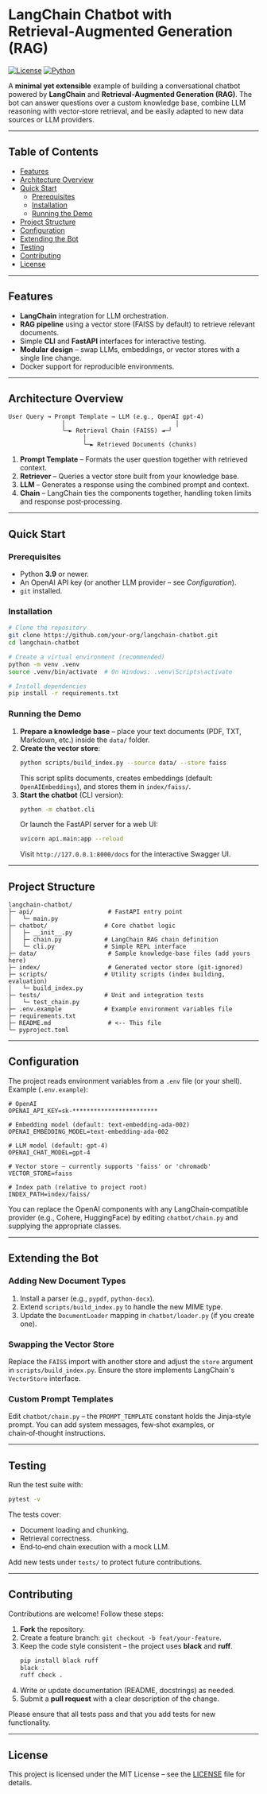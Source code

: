 # LangChain Chatbot with Retrieval‑Augmented Generation (RAG)

[![License](https://img.shields.io/badge/license-MIT-blue.svg)](LICENSE)
[![Python](https://img.shields.io/badge/python-3.9%2B-brightgreen.svg)](https://www.python.org/downloads/)

A **minimal yet extensible** example of building a conversational chatbot powered by **LangChain** and **Retrieval‑Augmented Generation (RAG)**. The bot can answer questions over a custom knowledge base, combine LLM reasoning with vector‑store retrieval, and be easily adapted to new data sources or LLM providers.

---

## Table of Contents

- [Features](#features)
- [Architecture Overview](#architecture-overview)
- [Quick Start](#quick-start)
  - [Prerequisites](#prerequisites)
  - [Installation](#installation)
  - [Running the Demo](#running-the-demo)
- [Project Structure](#project-structure)
- [Configuration](#configuration)
- [Extending the Bot](#extending-the-bot)
- [Testing](#testing)
- [Contributing](#contributing)
- [License](#license)

---

## Features

- **LangChain** integration for LLM orchestration.
- **RAG pipeline** using a vector store (FAISS by default) to retrieve relevant documents.
- Simple **CLI** and **FastAPI** interfaces for interactive testing.
- **Modular design** – swap LLMs, embeddings, or vector stores with a single line change.
- Docker support for reproducible environments.

---

## Architecture Overview

```
User Query → Prompt Template → LLM (e.g., OpenAI gpt‑4) 
               │                               │
               └─► Retrieval Chain (FAISS) ◄─┘
                     │
                     └─► Retrieved Documents (chunks)
```

1. **Prompt Template** – Formats the user question together with retrieved context.
2. **Retriever** – Queries a vector store built from your knowledge base.
3. **LLM** – Generates a response using the combined prompt and context.
4. **Chain** – LangChain ties the components together, handling token limits and response post‑processing.

---

## Quick Start

### Prerequisites

- Python **3.9** or newer.
- An OpenAI API key (or another LLM provider – see *Configuration*).
- `git` installed.

### Installation

```bash
# Clone the repository
git clone https://github.com/your-org/langchain-chatbot.git
cd langchain-chatbot

# Create a virtual environment (recommended)
python -m venv .venv
source .venv/bin/activate  # On Windows: .venv\Scripts\activate

# Install dependencies
pip install -r requirements.txt
```

### Running the Demo

1. **Prepare a knowledge base** – place your text documents (PDF, TXT, Markdown, etc.) inside the `data/` folder.
2. **Create the vector store**:
   ```bash
   python scripts/build_index.py --source data/ --store faiss
   ```
   This script splits documents, creates embeddings (default: `OpenAIEmbeddings`), and stores them in `index/faiss/`.
3. **Start the chatbot** (CLI version):
   ```bash
   python -m chatbot.cli
   ```
   Or launch the FastAPI server for a web UI:
   ```bash
   uvicorn api.main:app --reload
   ```
   Visit `http://127.0.0.1:8000/docs` for the interactive Swagger UI.

---

## Project Structure

```
langchain-chatbot/
├─ api/                     # FastAPI entry point
│   └─ main.py
├─ chatbot/                # Core chatbot logic
│   ├─ __init__.py
│   ├─ chain.py            # LangChain RAG chain definition
│   └─ cli.py              # Simple REPL interface
├─ data/                    # Sample knowledge‑base files (add yours here)
├─ index/                   # Generated vector store (git‑ignored)
├─ scripts/                # Utility scripts (index building, evaluation)
│   └─ build_index.py
├─ tests/                  # Unit and integration tests
│   └─ test_chain.py
├─ .env.example            # Example environment variables file
├─ requirements.txt
├─ README.md                # <‑‑ This file
└─ pyproject.toml
```

---

## Configuration

The project reads environment variables from a `.env` file (or your shell). Example (`.env.example`):

```dotenv
# OpenAI
OPENAI_API_KEY=sk-************************

# Embedding model (default: text-embedding-ada-002)
OPENAI_EMBEDDING_MODEL=text-embedding-ada-002

# LLM model (default: gpt-4)
OPENAI_CHAT_MODEL=gpt-4

# Vector store – currently supports 'faiss' or 'chromadb'
VECTOR_STORE=faiss

# Index path (relative to project root)
INDEX_PATH=index/faiss/
```

You can replace the OpenAI components with any LangChain‑compatible provider (e.g., Cohere, HuggingFace) by editing `chatbot/chain.py` and supplying the appropriate classes.

---

## Extending the Bot

### Adding New Document Types

1. Install a parser (e.g., `pypdf`, `python-docx`).
2. Extend `scripts/build_index.py` to handle the new MIME type.
3. Update the `DocumentLoader` mapping in `chatbot/loader.py` (if you create one).

### Swapping the Vector Store

Replace the `FAISS` import with another store and adjust the `store` argument in `scripts/build_index.py`. Ensure the store implements LangChain's `VectorStore` interface.

### Custom Prompt Templates

Edit `chatbot/chain.py` – the `PROMPT_TEMPLATE` constant holds the Jinja‑style prompt. You can add system messages, few‑shot examples, or chain‑of‑thought instructions.

---

## Testing

Run the test suite with:

```bash
pytest -v
```

The tests cover:
- Document loading and chunking.
- Retrieval correctness.
- End‑to‑end chain execution with a mock LLM.

Add new tests under `tests/` to protect future contributions.

---

## Contributing

Contributions are welcome! Follow these steps:

1. **Fork** the repository.
2. Create a feature branch: `git checkout -b feat/your-feature`.
3. Keep the code style consistent – the project uses **black** and **ruff**.
   ```bash
   pip install black ruff
   black .
   ruff check .
   ```
4. Write or update documentation (README, docstrings) as needed.
5. Submit a **pull request** with a clear description of the change.

Please ensure that all tests pass and that you add tests for new functionality.

---

## License

This project is licensed under the MIT License – see the [LICENSE](LICENSE) file for details.
